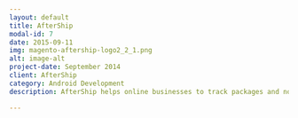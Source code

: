 ```yaml
---
layout: default
title: AfterShip
modal-id: 7
date: 2015-09-11
img: magento-aftership-logo2_2_1.png
alt: image-alt
project-date: September 2014
client: AfterShip
category: Android Development
description: AfterShip helps online businesses to track packages and notify customers delivery updates. Improve customer service, generate more businesses and reduce customer enquiries after shipping.<br><br>AfterShip was founded after becoming the winner of 2011 Global Startup Battle and 2011 Startup Weekend Hong Kong in Nov 2011. Since launching its open beta in March 2012, AfterShip has helped thousands of online merchants to send out over 1,000,000 notifications to customers.<br><br><a herf="https://www.aftership.com/">AfterShip</a>

---
```

